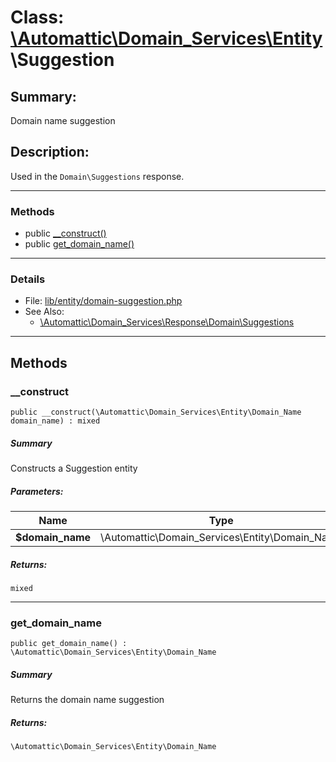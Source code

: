# Class: [\Automattic](../namespaces/automattic.md)[\Domain_Services](../namespaces/automattic-domain-services.md)[\Entity](../namespaces/automattic-domain-services-entity.md)\Suggestion

## Summary:

Domain name suggestion

## Description:

Used in the `Domain\Suggestions` response.


---

### Methods

* public [__construct()](#method___construct)
* public [get_domain_name()](#method_get_domain_name)

---

### Details

* File: [lib/entity/domain-suggestion.php](../../lib/entity/domain-suggestion.php)
* See Also:
  * [\Automattic\Domain_Services\Response\Domain\Suggestions](../classes/Automattic-Domain-Services-Response-Domain-Suggestions.md)

---

## Methods

<a id="method___construct"></a>
### __construct

```
public __construct(\Automattic\Domain_Services\Entity\Domain_Name  domain_name) : mixed
```

##### Summary

Constructs a Suggestion entity

##### Parameters:

| Name | Type | Default |
|------|------|---------|
| **$domain_name** | \Automattic\Domain_Services\Entity\Domain_Name |  |

##### Returns:

```
mixed
```

---

<a id="method_get_domain_name"></a>
### get_domain_name

```
public get_domain_name() : \Automattic\Domain_Services\Entity\Domain_Name
```

##### Summary

Returns the domain name suggestion

##### Returns:

```
\Automattic\Domain_Services\Entity\Domain_Name
```
